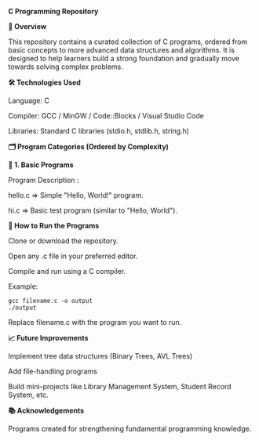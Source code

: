 **C Programming Repository**

**📌 Overview**

This repository contains a curated collection of C programs, ordered from basic concepts to more advanced data structures and algorithms.
It is designed to help learners build a strong foundation and gradually move towards solving complex problems.

**🛠️ Technologies Used**

Language: C

Compiler: GCC / MinGW / Code::Blocks / Visual Studio Code

Libraries: Standard C libraries (stdio.h, stdlib.h, string.h)

**🗂️ Program Categories (Ordered by Complexity)**

**🔹 1. Basic Programs**

Program	Description : 

hello.c	=> Simple "Hello, World!" program.

hi.c	=> Basic test program (similar to "Hello, World").

**🚀 How to Run the Programs**

Clone or download the repository.

Open any .c file in your preferred editor.

Compile and run using a C compiler.

Example:

	gcc filename.c -o output
	./output
Replace filename.c with the program you want to run.

**📈 Future Improvements**

Implement tree data structures (Binary Trees, AVL Trees)

Add file-handling programs

Build mini-projects like Library Management System, Student Record System, etc.

**📚 Acknowledgements**

Programs created for strengthening fundamental programming knowledge. 
